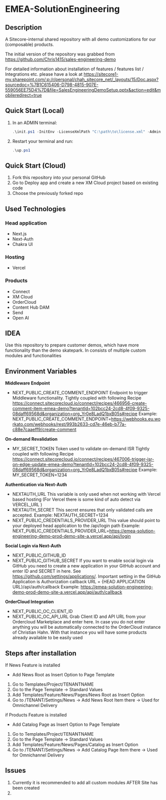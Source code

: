 
# EMEA-SolutionEngineering

## Description
A Sitecore-internal shared repository with all demo customizations for our (composable) products.

The initial version of the repository was grabbed from https://github.com/Chris1415/sales-engineering-demo

For detailed information about installation of features / features list / Integrations etc. please have a look at https://sitecore1-my.sharepoint.com/:p:/r/personal/chah_sitecore_net/_layouts/15/Doc.aspx?sourcedoc=%7B1C615406-D798-4815-907E-559056EE75D4%7D&file=SalesEngineeringDemoSetup.pptx&action=edit&mobileredirect=true

## Quick Start (Local)

1. In an ADMIN terminal:

    ```ps1
    .\init.ps1 -InitEnv -LicenseXmlPath "C:\path\to\license.xml" -AdminPassword "DesiredAdminPassword"
    ```

2. Restart your terminal and run:

    ```ps1
    .\up.ps1
    ```
    
## Quick Start (Cloud)

1. Fork this repository into your personal GitHub
2. Go to Deploy app and create a new XM Cloud project based on existing code
3. Choose the previously forked repo

## Used Technologies

### Head application 
- Next.js
- Next-Auth
- Chakra UI

### Hosting
- Vercel

### Products

 - Connect
 - XM Cloud
 - OrderCloud
 - Content Hub DAM
 - Send
 - Open AI

    
## IDEA

Use this repository to prepare customer demos, which have more functionality than the demo skatepark. 
In consists of multiple custom modules and functionalities

## Environment Variables

**Middleware Endpoint**
- NEXT_PUBLIC_CREATE_COMMENT_ENDPOINT
Endpoint to trigger Middleware functionality. Tightly coupled with following Recipe https://connect.sitecorecloud.io/connect/recipes/466956-create-comment-item-emea-demo?tenantId=102bcc24-2cd8-4f09-9325-08daff69568d&organization=org_Yr0e8LadQ1bxB05s#recipe
Example: NEXT_PUBLIC_CREATE_COMMENT_ENDPOINT=https://webhooks.eu.workato.com/webhooks/rest/993b2633-cd7e-46eb-b77a-c88e7caaeff9/create-comment

**On-demand Revalidation**
- MY_SECRET_TOKEN
Token used to validate on-demand ISR Tightly coupled with following Recipe https://connect.sitecorecloud.io/connect/recipes/467006-trigger-isr-on-edge-update-emea-demo?tenantId=102bcc24-2cd8-4f09-9325-08daff69568d&organization=org_Yr0e8LadQ1bxB05s#recipe
Example: MY_SECRET_TOKEN=1234

**Authentication via Next-Auth**
- NEXTAUTH_URL
This variable is only used when not working with Vercel based hosting (For Vercel there is some kind of auto detect via VERCEL_URL )
- NEXTAUTH_SECRET
This secret ensures that only validated calls are accepted. 
Example: NEXTAUTH_SECRET=1234
- NEXT_PUBLIC_CREDENTIALS_PROVIDER_URL
This value should point to your deployed head application to the /api/login path
Example: NEXT_PUBLIC_CREDENTIALS_PROVIDER_URL=https://emea-solution-engineering-demo-prod-demo-site-a.vercel.app/api/login

**Social Login via Next-Auth**
- NEXT_PUBLIC_GITHUB_ID
- NEXT_PUBLIC_GITHUB_SECRET
If you want to enable social login via GitHub you need to create a new application in your GitHub account and enter ID and SECRET in here. See https://github.com/settings/applications/. Important setting in the GitHub Application is Authorization callback URL = {HEAD APPLICATION URL}/api/auth/callback
Example: https://emea-solution-engineering-demo-prod-demo-site-a.vercel.app/api/auth/callback

**OrderCloud Integration**
- NEXT_PUBLIC_OC_CLIENT_ID
- NEXT_PUBLIC_OC_API_URL
Grab Client ID and API URL from your Ordercloud Marketplace and enter here. In case you do not enter anything you will be automatically connected to the OrderCloud instance of Christian Hahn. With that instance you will have some products already available to be easily used 


## Steps after installation

If News Feature is installed
- Add News Root as Insert Option to Page Template
1. Go to Templates/Project/TENANTNAME
2. Go to the Page Template -> Standard Values
3. Add Templates/Feature/News/Pages/News Root as Insert Option
4. Go to /TENANT/Settings/News -> Add News Root Item there -> Used for Omnichannel Delivery

if Products Feature is installed
- Add Catalog Page as Insert Option to Page Template
1. Go to Templates/Project/TENANTNAME
2. Go to the Page Template -> Standard Values
3. Add Templates/Feature/News/Pages/Catalog as Insert Option
4. Go to /TENANT/Settings/News -> Add Catalog Page Item there -> Used for Omnichannel Delivery

## Issues
1. Currently it is recommended to add all custom modules AFTER Site has been created
2. 
